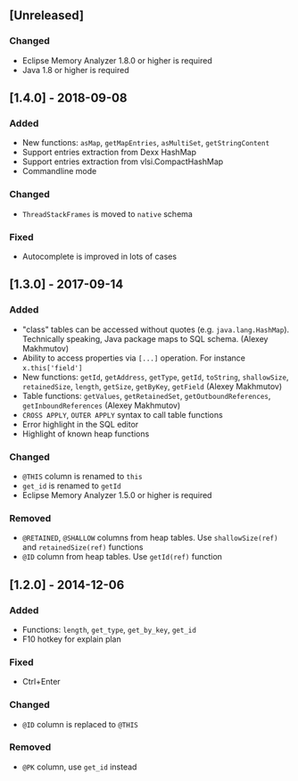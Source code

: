 ## [Unreleased]

### Changed
- Eclipse Memory Analyzer 1.8.0 or higher is required
- Java 1.8 or higher is required

## [1.4.0] - 2018-09-08
### Added
- New functions: `asMap`, `getMapEntries`, `asMultiSet`, `getStringContent`
- Support entries extraction from Dexx HashMap
- Support entries extraction from vlsi.CompactHashMap
- Commandline mode

### Changed
- `ThreadStackFrames` is moved to `native` schema

### Fixed
- Autocomplete is improved in lots of cases

## [1.3.0] - 2017-09-14
### Added
- "class" tables can be accessed without quotes (e.g. `java.lang.HashMap`). Technically speaking, Java package maps to SQL schema. (Alexey Makhmutov)
- Ability to access properties via `[...]` operation. For instance `x.this['field']`
- New functions: `getId`, `getAddress`, `getType`, `getId`, `toString`, `shallowSize`, `retainedSize`, `length`, `getSize`, `getByKey`, `getField` (Alexey Makhmutov)
- Table functions: `getValues`, `getRetainedSet`, `getOutboundReferences`, `getInboundReferences` (Alexey Makhmutov)
- `CROSS APPLY`, `OUTER APPLY` syntax to call table functions
- Error highlight in the SQL editor
- Highlight of known heap functions

### Changed
- `@THIS` column is renamed to `this`
- `get_id` is renamed to `getId`
- Eclipse Memory Analyzer 1.5.0 or higher is required

### Removed
- `@RETAINED`, `@SHALLOW` columns from heap tables. Use `shallowSize(ref)` and `retainedSize(ref)` functions
- `@ID` column from heap tables. Use `getId(ref)` function

## [1.2.0] - 2014-12-06
### Added
- Functions: `length`, `get_type`, `get_by_key`, `get_id`
- F10 hotkey for explain plan

### Fixed
- Ctrl+Enter

### Changed
- `@ID` column is replaced to `@THIS`

### Removed
- `@PK` column, use `get_id` instead

